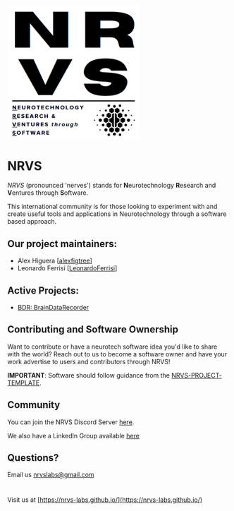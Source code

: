 <img src="https://github.com/NRVS-Labs/.github/blob/main/assets/NRVS_logo.PNG" alt="NRVS" width="300"/>


# **NRVS**

*NRVS* (pronounced 'nerves') stands for **N**eurotechnology **R**esearch and **V**entures through **S**oftware.

This international community is for those looking to experiment with and create useful tools and applications in Neurotechnology through a software based approach.


## Our project maintainers:
- Alex Higuera [[alexfigtree](https://github.com/alexfigtree)]
- Leonardo Ferrisi [[LeonardoFerrisi](https://github.com/LeonardoFerrisi)]

## Active Projects:
- [BDR: BrainDataRecorder](https://github.com/NRVS-Labs/BrainDataRecorder)

## Contributing and Software Ownership
Want to contribute or have a neurotech software idea you'd like to share with the world? 
Reach out to us to become a software owner and have your work advertise to users and contributors through NRVS!

**IMPORTANT**: Software should follow guidance from the [NRVS-PROJECT-TEMPLATE](https://github.com/NRVS-Labs/NRVS-Project-Template).

## Community
You can join the NRVS Discord Server [here](https://discord.gg/5E8QcZfa2Z).

We also have a LinkedIn Group available [here](https://www.linkedin.com/groups/12965141/)

## Questions?
Email us nrvslabs@gmail.com

#

Visit us at [https://nrvs-labs.github.io/](https://nrvs-labs.github.io/)

